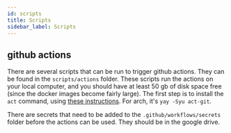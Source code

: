 ```yaml
---
id: scripts
title: Scripts
sidebar_label: Scripts
---
```


## github actions

There are several scripts that can be run to trigger github actions. They can be found in the `scripts/actions` folder. These scripts run the actions on your local computer, and you should have at least 50 gb of disk space free (since the docker images become fairly large). The first step is to install the `act` command, using [these instructions](https://github.com/nektos/act#installation). For arch, it's `yay -Syu act-git`.

There are secrets that need to be added to the `.github/workflows/secrets` folder before the actions can be used. They should be in the google drive.
